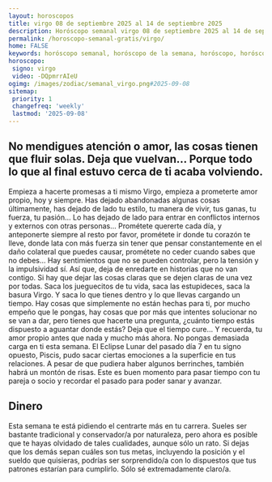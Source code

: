```yaml
---
layout: horoscopos
title: virgo 08 de septiembre 2025 al 14 de septiembre 2025 
description: Horóscopo semanal virgo 08 de septiembre 2025 al 14 de septiembre 2025. No mendigues atención o amor, las cosas tienen que fluir solas. Deja que vuelvan… Porque todo lo que al final estuvo cerca de ti acaba volviendo.
permalink: /horoscopo-semanal-gratis/virgo/
home: FALSE
keywords: horóscopo semanal, horóscopo de la semana, horóscopo, horóscopo gratis,horóscopos, horóscopo esperanza gracia, horoscopos virgo la semana, horóscopos gratis, Tarot, Astrologia, Zodíaco, virgo, horoscopo gratis, semanal
horoscopo:
 signo: virgo
 video: -DQpmrrAIeU
ogimg: /images/zodiac/semanal_virgo.png#2025-09-08
sitemap:
 priority: 1
 changefreq: 'weekly'
 lastmod: '2025-09-08'
---
```




## No mendigues atención o amor, las cosas tienen que fluir solas. Deja que vuelvan… Porque todo lo que al final estuvo cerca de ti acaba volviendo.

Empieza a hacerte promesas a ti mismo Virgo, empieza a prometerte amor propio, hoy y siempre. Has dejado abandonadas algunas cosas últimamente, has dejado de lado tu estilo, tu manera de vivir, tus ganas, tu fuerza, tu pasión… Lo has dejado de lado para entrar en conflictos internos y externos con otras personas… Prométete quererte cada día, y anteponerte siempre al resto por favor, prométete ir donde tu corazón te lleve, donde lata con más fuerza sin tener que pensar constantemente en el daño colateral que puedes causar, prométete no ceder cuando sabes que no debes… Hay sentimientos que no se pueden controlar, pero la tensión y la impulsividad sí. Así que, deja de enredarte en historias que no van contigo. Si hay que dejar las cosas claras que se dejen claras de una vez por todas. Saca los jueguecitos de tu vida, saca las estupideces, saca la basura Virgo. Y saca lo que tienes dentro y lo que llevas cargando un tiempo. Hay cosas que simplemente no están hechas para ti, por mucho empeño que le pongas, hay cosas que por más que intentes solucionar no se van a dar, pero tienes que hacerte una pregunta, ¿cuánto tiempo estás dispuesto a aguantar donde estás? Deja que el tiempo cure… Y recuerda, tu amor propio antes que nada y mucho más ahora.
No pongas demasiada carga en ti esta semana. El Eclipse Lunar del pasado día 7 en tu signo opuesto, Piscis, pudo sacar ciertas emociones a la superficie en tus relaciones. A pesar de que pudiera haber algunos berrinches, también habrá un montón de risas. Este es buen momento para pasar tiempo con tu pareja o socio y recordar el pasado para poder sanar y avanzar.

## Dinero

Esta semana te está pidiendo el centrarte más en tu carrera. Sueles ser bastante tradicional y conservador/a por naturaleza, pero ahora es posible que te hayas olvidado de tales cualidades, aunque sólo un rato. Si dejas que los demás sepan cuáles son tus metas, incluyendo la posición y el sueldo que quisieras, podrías ser sorprendido/a con lo dispuestos que tus patrones estarían para cumplirlo. Sólo sé extremadamente claro/a.